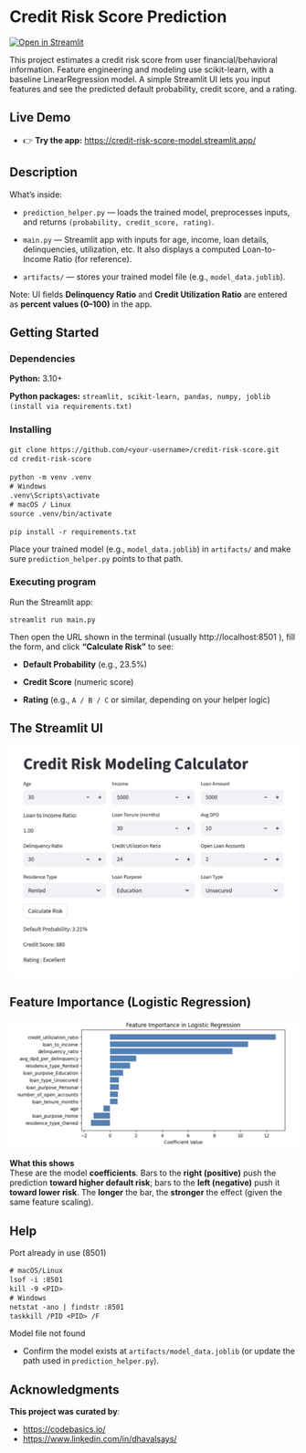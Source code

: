 # Credit Risk Score Prediction
[![Open in Streamlit](https://img.shields.io/badge/Launch%20App-Streamlit-FF4B4B?logo=streamlit)](https://credit-risk-score-model.streamlit.app/)

This project estimates a credit risk score from user financial/behavioral information. Feature engineering and modeling use scikit-learn, with a baseline LinearRegression model. A simple Streamlit UI lets you input features and see the predicted default probability, credit score, and a rating.

## Live Demo
- 👉 **Try the app:** https://credit-risk-score-model.streamlit.app/

## Description

What’s inside:

- ```prediction_helper.py``` — loads the trained model, preprocesses inputs, and returns ```(probability, credit_score, rating)```.

- ```main.py``` — Streamlit app with inputs for age, income, loan details, delinquencies, utilization, etc.
It also displays a computed Loan-to-Income Ratio (for reference).

- ```artifacts/``` — stores your trained model file (e.g., ```model_data.joblib```).

Note: UI fields **Delinquency Ratio** and **Credit Utilization Ratio** are entered as **percent values (0–100)** in the app.

## Getting Started

### Dependencies

**Python:** 3.10+

**Python packages:** ```streamlit, scikit-learn, pandas, numpy, joblib
(install via requirements.txt)```

### Installing
```
git clone https://github.com/<your-username>/credit-risk-score.git
cd credit-risk-score

python -m venv .venv
# Windows
.venv\Scripts\activate
# macOS / Linux
source .venv/bin/activate

pip install -r requirements.txt
```
Place your trained model (e.g., ```model_data.joblib```) in ```artifacts/``` and make sure ```prediction_helper.py``` points to that path.

### Executing program

Run the Streamlit app:

```
streamlit run main.py
```
Then open the URL shown in the terminal (usually http://localhost:8501
), fill the form, and click **“Calculate Risk”** to see:

- **Default Probability** (e.g., 23.5%)

- **Credit Score** (numeric score)

- **Rating** (e.g., ```A / B / C``` or similar, depending on your helper logic)

## The Streamlit UI
![Stramlit UI](https://github.com/Meiirman4/ml_credit_risk_model/blob/main/preview.png?raw=true)

## Feature Importance (Logistic Regression)

![Feature importance](https://github.com/Meiirman4/ml_credit_risk_model/blob/main/feature_importance.png?raw=true)

**What this shows**  
These are the model **coefficients**. Bars to the **right (positive)** push the prediction **toward higher default risk**; bars to the **left (negative)** push it **toward lower risk**. The **longer** the bar, the **stronger** the effect (given the same feature scaling).

## Help

Port already in use (8501)
```
# macOS/Linux
lsof -i :8501
kill -9 <PID>
# Windows
netstat -ano | findstr :8501
taskkill /PID <PID> /F
```
Model file not found
- Confirm the model exists at ```artifacts/model_data.joblib``` (or update the path used in ```prediction_helper.py```).


## Acknowledgments

**This project was curated by**: 
* https://codebasics.io/
* https://www.linkedin.com/in/dhavalsays/
